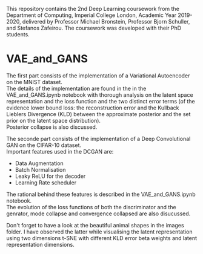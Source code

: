 This repository contains the 2nd Deep Learning coursework from the Department of Computing, Imperial College London, Academic Year 2019-2020, delivered by Professor Michael Bronstein, Professor Bjorn Schuller, and Stefanos Zafeirou. The coursework was developed with their PhD students. 

# VAE_and_GANS

The first part consists of the implementation of a Variational Autoencoder on the MNIST dataset. <br>
The details of the implementation are found in the in the VAE_and_GANS.ipynb notebook with thorough analysis on the latent space representation and the loss function and the two distinct error terms (of the evidence lower bound loss: the reconstruction error and the Kullback Lieblers Divergence (KLD) between the approximate posterior and the set prior on the latent space distribution).  <br>
Posterior collapse is also discussed.

The seconde part consists of the implementation of a Deep Convolutional GAN on the CIFAR-10 dataset. <br>
Important features used in the DCGAN are: <br>
- Data Augmentation
- Batch Normalisation
- Leaky ReLU for the decoder
- Learning Rate scheduler

The rational behind these features is described in the VAE_and_GANS.ipynb notebook. <br> 
The evolution of the loss functions of both the discriminator and the genrator, mode collapse and convergence collapsed are also disucussed.

Don't forget to have a look at the beautiful animal shapes in the images folder. I have observed the latter while visualising the latent representation using two dimensions t-SNE with different KLD error beta weights and latent representation dimensions.
